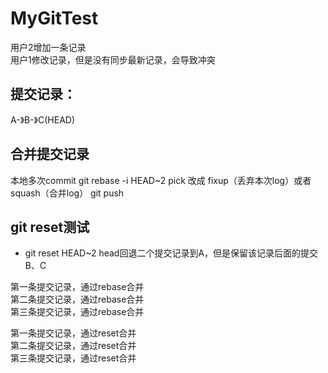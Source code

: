 # MyGitTest
用户2增加一条记录   
用户1修改记录，但是没有同步最新记录，会导致冲突

## 提交记录：
A-》B-》C(HEAD)
## 合并提交记录
本地多次commit
git rebase -i HEAD~2
pick 改成 fixup（丢弃本次log）或者squash（合并log）
git push

## git reset测试
- git reset HEAD~2
head回退二个提交记录到A，但是保留该记录后面的提交B、C

第一条提交记录，通过rebase合并  
第二条提交记录，通过rebase合并  
第三条提交记录，通过rebase合并  

第一条提交记录，通过reset合并  
第二条提交记录，通过reset合并  
第三条提交记录，通过reset合并  
